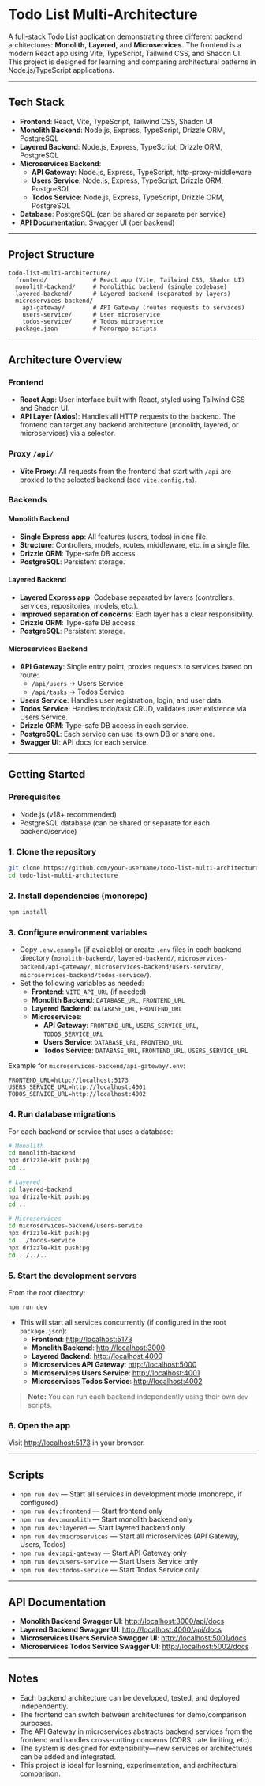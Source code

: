 # Todo List Multi-Architecture

A full-stack Todo List application demonstrating three different backend architectures: **Monolith**, **Layered**, and **Microservices**. The frontend is a modern React app using Vite, TypeScript, Tailwind CSS, and Shadcn UI. This project is designed for learning and comparing architectural patterns in Node.js/TypeScript applications.

---

## Tech Stack

- **Frontend**: React, Vite, TypeScript, Tailwind CSS, Shadcn UI
- **Monolith Backend**: Node.js, Express, TypeScript, Drizzle ORM, PostgreSQL
- **Layered Backend**: Node.js, Express, TypeScript, Drizzle ORM, PostgreSQL
- **Microservices Backend**:
  - **API Gateway**: Node.js, Express, TypeScript, http-proxy-middleware
  - **Users Service**: Node.js, Express, TypeScript, Drizzle ORM, PostgreSQL
  - **Todos Service**: Node.js, Express, TypeScript, Drizzle ORM, PostgreSQL
- **Database**: PostgreSQL (can be shared or separate per service)
- **API Documentation**: Swagger UI (per backend)

---

## Project Structure

```
todo-list-multi-architecture/
  frontend/             # React app (Vite, Tailwind CSS, Shadcn UI)
  monolith-backend/     # Monolithic backend (single codebase)
  layered-backend/      # Layered backend (separated by layers)
  microservices-backend/
    api-gateway/        # API Gateway (routes requests to services)
    users-service/      # User microservice
    todos-service/      # Todos microservice
  package.json          # Monorepo scripts
```

---

## Architecture Overview

### Frontend

- **React App**: User interface built with React, styled using Tailwind CSS and Shadcn UI.
- **API Layer (Axios)**: Handles all HTTP requests to the backend. The frontend can target any backend architecture (monolith, layered, or microservices) via a selector.

### Proxy `/api/`

- **Vite Proxy**: All requests from the frontend that start with `/api` are proxied to the selected backend (see `vite.config.ts`).

### Backends

#### Monolith Backend

- **Single Express app**: All features (users, todos) in one file.
- **Structure**: Controllers, models, routes, middleware, etc. in a single file.
- **Drizzle ORM**: Type-safe DB access.
- **PostgreSQL**: Persistent storage.

#### Layered Backend

- **Layered Express app**: Codebase separated by layers (controllers, services, repositories, models, etc.).
- **Improved separation of concerns**: Each layer has a clear responsibility.
- **Drizzle ORM**: Type-safe DB access.
- **PostgreSQL**: Persistent storage.

#### Microservices Backend

- **API Gateway**: Single entry point, proxies requests to services based on route:
  - `/api/users` → Users Service
  - `/api/tasks` → Todos Service
- **Users Service**: Handles user registration, login, and user data.
- **Todos Service**: Handles todo/task CRUD, validates user existence via Users Service.
- **Drizzle ORM**: Type-safe DB access in each service.
- **PostgreSQL**: Each service can use its own DB or share one.
- **Swagger UI**: API docs for each service.

---

## Getting Started

### Prerequisites

- Node.js (v18+ recommended)
- PostgreSQL database (can be shared or separate for each backend/service)

### 1. Clone the repository

```bash
git clone https://github.com/your-username/todo-list-multi-architecture.git
cd todo-list-multi-architecture
```

### 2. Install dependencies (monorepo)

```bash
npm install
```

### 3. Configure environment variables

- Copy `.env.example` (if available) or create `.env` files in each backend directory (`monolith-backend/`, `layered-backend/`, `microservices-backend/api-gateway/`, `microservices-backend/users-service/`, `microservices-backend/todos-service/`).
- Set the following variables as needed:
  - **Frontend**: `VITE_API_URL` (if needed)
  - **Monolith Backend**: `DATABASE_URL`, `FRONTEND_URL`
  - **Layered Backend**: `DATABASE_URL`, `FRONTEND_URL`
  - **Microservices**:
    - **API Gateway**: `FRONTEND_URL`, `USERS_SERVICE_URL`, `TODOS_SERVICE_URL`
    - **Users Service**: `DATABASE_URL`, `FRONTEND_URL`
    - **Todos Service**: `DATABASE_URL`, `FRONTEND_URL`, `USERS_SERVICE_URL`

Example for `microservices-backend/api-gateway/.env`:

```
FRONTEND_URL=http://localhost:5173
USERS_SERVICE_URL=http://localhost:4001
TODOS_SERVICE_URL=http://localhost:4002
```

### 4. Run database migrations

For each backend or service that uses a database:

```bash
# Monolith
cd monolith-backend
npx drizzle-kit push:pg
cd ..

# Layered
cd layered-backend
npx drizzle-kit push:pg
cd ..

# Microservices
cd microservices-backend/users-service
npx drizzle-kit push:pg
cd ../todos-service
npx drizzle-kit push:pg
cd ../../..
```

### 5. Start the development servers

From the root directory:

```bash
npm run dev
```

- This will start all services concurrently (if configured in the root `package.json`):
  - **Frontend**: [http://localhost:5173](http://localhost:5173)
  - **Monolith Backend**: [http://localhost:3000](http://localhost:3000)
  - **Layered Backend**: [http://localhost:4000](http://localhost:4000)
  - **Microservices API Gateway**: [http://localhost:5000](http://localhost:5000)
  - **Microservices Users Service**: [http://localhost:4001](http://localhost:4001)
  - **Microservices Todos Service**: [http://localhost:4002](http://localhost:4002)

> **Note:** You can run each backend independently using their own `dev` scripts.

### 6. Open the app

Visit [http://localhost:5173](http://localhost:5173) in your browser.

---

## Scripts

- `npm run dev` — Start all services in development mode (monorepo, if configured)
- `npm run dev:frontend` — Start frontend only
- `npm run dev:monolith` — Start monolith backend only
- `npm run dev:layered` — Start layered backend only
- `npm run dev:microservices` — Start all microservices (API Gateway, Users, Todos)
- `npm run dev:api-gateway` — Start API Gateway only
- `npm run dev:users-service` — Start Users Service only
- `npm run dev:todos-service` — Start Todos Service only

---

## API Documentation

- **Monolith Backend Swagger UI**: [http://localhost:3000/api/docs](http://localhost:3000/api/docs)
- **Layered Backend Swagger UI**: [http://localhost:4000/api/docs](http://localhost:4000/api/docs)
- **Microservices Users Service Swagger UI**: [http://localhost:5001/docs](http://localhost:4001/docs)
- **Microservices Todos Service Swagger UI**: [http://localhost:5002/docs](http://localhost:4002/docs)

---

## Notes

- Each backend architecture can be developed, tested, and deployed independently.
- The frontend can switch between architectures for demo/comparison purposes.
- The API Gateway in microservices abstracts backend services from the frontend and handles cross-cutting concerns (CORS, rate limiting, etc).
- The system is designed for extensibility—new services or architectures can be added and integrated.
- This project is ideal for learning, experimentation, and architectural comparison.
